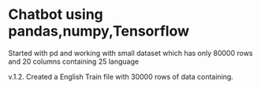 # Chatbot using pandas,numpy,Tensorflow

Started with pd and working with small dataset which has only 80000 rows and 20 columns containing 25 language

v.1.2. Created a English Train file with 30000 rows of data containing. 
